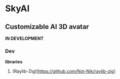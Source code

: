 # SkyAI
## Customizable AI 3D avatar

**IN DEVELOPMENT**

### Dev
**libraries**
1. (Raylib-Zig)[https://github.com/Not-Nik/raylib-zig]
